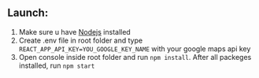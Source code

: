 ## Launch:
1. Make sure u have <a href="https://nodejs.org">Nodejs</a> installed
1. Create .env file in root folder and type  `REACT_APP_API_KEY=YOU_GOOGLE_KEY_NAME`
with your google maps api key
1. Open console inside root folder and run `npm install`. After all packeges installed, run `npm start`
